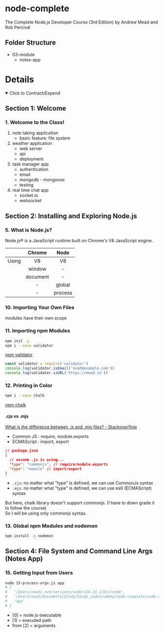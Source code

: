 # node-complete

The Complete Node.js Developer Course (3rd Edition) by Andrew Mead and Rob Percival

## Folder Structure

- 03-module
  - notes-app

# Details

<details open> 
  <summary>Click to Contract/Expend</summary>

## Section 1: Welcome

### 1. Welcome to the Class!

1. note taking application
   - basic feature: file system
2. weather application
   - web server
   - api
   - deployment
3. task manager app
   - authentication
   - email
   - mongodb - mongoose
   - testing
4. real time chat app
   - socket.io
   - websocket

## Section 2: Installing and Exploring Node.js

### 5. What is Node.js?

Node.js® is a JavaScript runtime built on Chrome's V8 JavaScript engine.

|       |  Chrome  |  Node   |
| :---: | :------: | :-----: |
| Using |    V8    |   V8    |
|       |  window  |    -    |
|       | document |    -    |
|       |    -     | global  |
|       |    -     | process |

### 10. Importing Your Own Files

modules have their own scope

### 11. Importing npm Modules

```sh
npm init -y
npm i --save validator
```

[npm validator](https://www.npmjs.com/package/validator)

```js
const validator = require('validator')
console.log(validator.isEmail('noah@example.com'))
console.log(validator.isURL('https://mead.io'))
```

### 12. Printing in Color

```sh
npm i --save chalk
```

[npm chalk](https://www.npmjs.com/package/chalk)

#### .cjs vs .mjs

[What is the difference between .js and .mjs files? - Stackoverflow](https://stackoverflow.com/questions/57492546/what-is-the-difference-between-js-and-mjs-files)

- Common JS : require, module.exports
- ECMAScript : import, export

```json
// package.json
{
  // assume .js is using...
  "type": "commonjs", // require/module.exports
  "type": "module" // import/export
}
```

- `.cjs`: no matter what "type" is defined, we can use CommonJs syntax
- `.mjs`: no matter what "type" is defined, we can use es6 (ECMAScript) syntax

But here, chalk library doesn't support commonjs. (I have to down grade it to follow the course) \
So I will be using only commonjs syntax.

### 13. Global npm Modules and nodemon

```sh
npm install -g nodemon
```

## Section 4: File System and Command Line Args (Notes App)

### 15. Getting Input from Users

```sh
node 15-process-argv.js app
# [
#   '/Users/noah/.nvm/versions/node/v16.13.1/bin/node',
#   '/Users/noah/Documents/Study/Study_codes/udemy/node-complete/node-complete-git/04-files-command-line/lectures/15-process-argv.js',
#   'app'
# ]
```

- [0] = node js executable
- [1] = executed path
- from [2] = arguments

</details>
